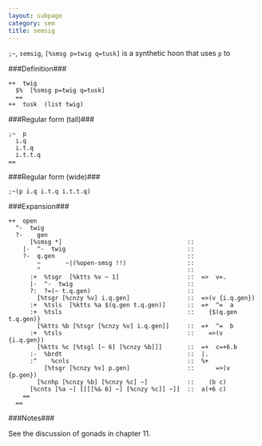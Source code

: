 ```yaml
---
layout: subpage
category: sem
title: semsig
---
```


`;~`, `semsig`, `[%smsg p=twig q=tusk]` is a synthetic hoon that
uses `p` to 

###Definition###

    ++  twig  
      $%  [%smsg p=twig q=tusk]
      ==
    ++  tusk  (list twig)

###Regular form (tall)###

    ;~  p
      i.q
      i.t.q
      i.t.t.q
    ==

###Regular form (wide)###

    ;~(p i.q i.t.q i.t.t.q)

###Expansion###
    
    ++  open
      ^-  twig
      ?-    gen
          [%smsg *]                                   ::
        |-  ^-  twig                                  ::
        ?-  q.gen                                     ::
            ~       ~|(%open-smsg !!)                 ::
            ^                                         ::
          :+  %tsgr  [%ktts %v ~ 1]                   ::  =>  v=.
          |-  ^-  twig                                ::
          ?:  ?=(~ t.q.gen)                           ::
            [%tsgr [%cnzy %v] i.q.gen]                ::  =>(v {i.q.gen})
          :+  %tsls  [%ktts %a $(q.gen t.q.gen)]      ::  =+  ^=  a
          :+  %tsls                                   ::    {$(q.gen t.q.gen)}
            [%ktts %b [%tsgr [%cnzy %v] i.q.gen]]     ::  =+  ^=  b
          :+  %tsls                                   ::    =>(v {i.q.gen})
            [%ktts %c [%tsgl [~ 6] [%cnzy %b]]]       ::  =+  c=+6.b
          :-  %brdt                                   ::  |.
          :^    %cnls                                 ::  %+
              [%tsgr [%cnzy %v] p.gen]                ::      =>(v {p.gen})
            [%cnhp [%cnzy %b] [%cnzy %c] ~]           ::    (b c)
          [%cnts [%a ~] [[[[%& 6] ~] [%cnzy %c]] ~]]  ::  a(+6 c)
        ==
      ==

###Notes###

See the discussion of gonads in chapter 11.
